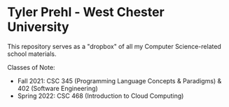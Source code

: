 # Tyler Prehl - West Chester University
This repository serves as a "dropbox" of all my Computer Science-related school materials.

Classes of Note:
- Fall 2021: CSC 345 (Programming Language Concepts & Paradigms) & 402 (Software Engineering)
- Spring 2022: CSC 468 (Introduction to Cloud Computing)

